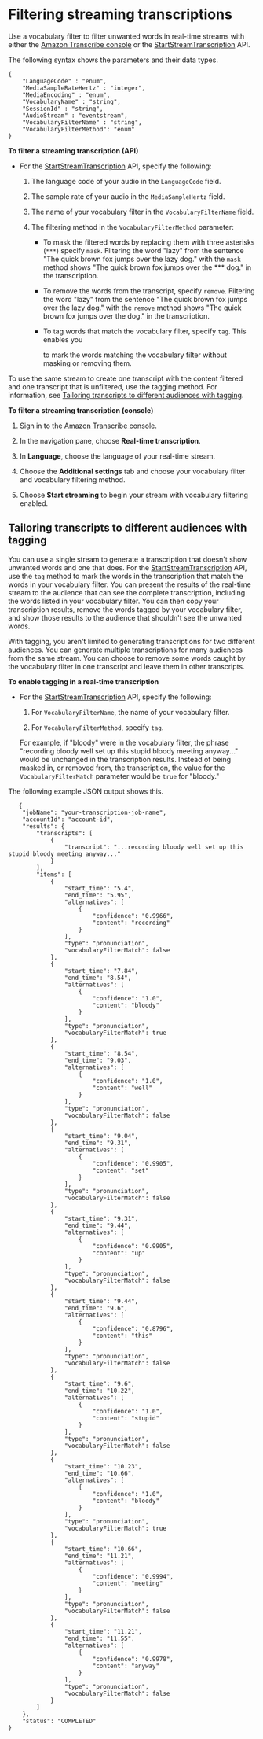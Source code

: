 # Filtering streaming transcriptions<a name="streaming-filter-unwanted"></a>

Use a vocabulary filter to filter unwanted words in real\-time streams with either the [Amazon Transcribe console](https://console.aws.amazon.com/transcribe/) or the [StartStreamTranscription](API_streaming_StartStreamTranscription.md) API\. 

The following syntax shows the parameters and their data types\.

```
{
    "LanguageCode" : "enum",
    "MediaSampleRateHertz" : "integer",
    "MediaEncoding" : "enum",
    "VocabularyName" : "string",
    "SessionId" : "string", 
    "AudioStream" : "eventstream",
    "VocabularyFilterName" : "string",
    "VocabularyFilterMethod": "enum"
}
```

**To filter a streaming transcription \(API\)**
+ For the [StartStreamTranscription](API_streaming_StartStreamTranscription.md) API, specify the following:

  1. The language code of your audio in the `LanguageCode` field\.

  1. The sample rate of your audio in the `MediaSampleHertz` field\.

  1. The name of your vocabulary filter in the `VocabularyFilterName` field\.

  1. The filtering method in the `VocabularyFilterMethod` parameter: 
     + To mask the filtered words by replacing them with three asterisks \(`***`\) specify `mask`\. Filtering the word "lazy" from the sentence "The quick brown fox jumps over the lazy dog\." with the `mask` method shows "The quick brown fox jumps over the \*\*\* dog\." in the transcription\. 
     + To remove the words from the transcript, specify `remove`\. Filtering the word "lazy" from the sentence "The quick brown fox jumps over the lazy dog\." with the `remove` method shows "The quick brown fox jumps over the dog\." in the transcription\.
     + To tag words that match the vocabulary filter, specify `tag`\. This enables you

        to mark the words matching the vocabulary filter without masking or removing them\.

To use the same stream to create one transcript with the content filtered and one transcript that is unfiltered, use the tagging method\. For information, see [Tailoring transcripts to different audiences with tagging](#filter-two-transcripts)\.

**To filter a streaming transcription \(console\)**

1. Sign in to the [ Amazon Transcribe console](https://console.aws.amazon.com/transcribe/)\.

1. In the navigation pane, choose **Real\-time transcription**\.

1. In **Language**, choose the language of your real\-time stream\.

1. Choose the **Additional settings** tab and choose your vocabulary filter and vocabulary filtering method\.

1. Choose **Start streaming** to begin your stream with vocabulary filtering enabled\.

## Tailoring transcripts to different audiences with tagging<a name="filter-two-transcripts"></a>

You can use a single stream to generate a transcription that doesn't show unwanted words and one that does\. For the [StartStreamTranscription](API_streaming_StartStreamTranscription.md) API, use the `tag` method to mark the words in the transcription that match the words in your vocabulary filter\. You can present the results of the real\-time stream to the audience that can see the complete transcription, including the words listed in your vocabulary filter\. You can then copy your transcription results, remove the words tagged by your vocabulary filter, and show those results to the audience that shouldn't see the unwanted words\. 

With tagging, you aren't limited to generating transcriptions for two different audiences\. You can generate multiple transcriptions for many audiences from the same stream\. You can choose to remove some words caught by the vocabulary filter in one transcript and leave them in other transcripts\.

**To enable tagging in a real\-time transcription**
+ For the [StartStreamTranscription](API_streaming_StartStreamTranscription.md) API, specify the following:

  1. For `VocabularyFilterName`, the name of your vocabulary filter\.

  1. For `VocabularyFilterMethod`, specify `tag`\.

  For example, if "bloody" were in the vocabulary filter, the phrase "recording bloody well set up this stupid bloody meeting anyway\.\.\." would be unchanged in the transcription results\. Instead of being masked in, or removed from, the transcription, the value for the `VocabularyFilterMatch` parameter would be `true` for "bloody\." 

The following example JSON output shows this\.

```
   {
    "jobName": "your-transcription-job-name",
    "accountId": "account-id",
    "results": {
        "transcripts": [
            {
                "transcript": "...recording bloody well set up this stupid bloody meeting anyway..."
            }
        ],
        "items": [
            {
                "start_time": "5.4",
                "end_time": "5.95",
                "alternatives": [
                    {
                        "confidence": "0.9966",
                        "content": "recording"
                    }
                ],
                "type": "pronunciation",
                "vocabularyFilterMatch": false
            },
            {
                "start_time": "7.84",
                "end_time": "8.54",
                "alternatives": [
                    {
                        "confidence": "1.0",
                        "content": "bloody"
                    }
                ],
                "type": "pronunciation",
                "vocabularyFilterMatch": true
            },
            {
                "start_time": "8.54",
                "end_time": "9.03",
                "alternatives": [
                    {
                        "confidence": "1.0",
                        "content": "well"
                    }
                ],
                "type": "pronunciation",
                "vocabularyFilterMatch": false
            },
            {
                "start_time": "9.04",
                "end_time": "9.31",
                "alternatives": [
                    {
                        "confidence": "0.9905",
                        "content": "set"
                    }
                ],
                "type": "pronunciation",
                "vocabularyFilterMatch": false
            },
            {
                "start_time": "9.31",
                "end_time": "9.44",
                "alternatives": [
                    {
                        "confidence": "0.9905",
                        "content": "up"
                    }
                ],
                "type": "pronunciation",
                "vocabularyFilterMatch": false
            },
            {
                "start_time": "9.44",
                "end_time": "9.6",
                "alternatives": [
                    {
                        "confidence": "0.8796",
                        "content": "this"
                    }
                ],
                "type": "pronunciation",
                "vocabularyFilterMatch": false
            },
            {
                "start_time": "9.6",
                "end_time": "10.22",
                "alternatives": [
                    {
                        "confidence": "1.0",
                        "content": "stupid"
                    }
                ],
                "type": "pronunciation",
                "vocabularyFilterMatch": false
            },
            {
                "start_time": "10.23",
                "end_time": "10.66",
                "alternatives": [
                    {
                        "confidence": "1.0",
                        "content": "bloody"
                    }
                ],
                "type": "pronunciation",
                "vocabularyFilterMatch": true
            },
            {
                "start_time": "10.66",
                "end_time": "11.21",
                "alternatives": [
                    {
                        "confidence": "0.9994",
                        "content": "meeting"
                    }
                ],
                "type": "pronunciation",
                "vocabularyFilterMatch": false
            },
            {
                "start_time": "11.21",
                "end_time": "11.55",
                "alternatives": [
                    {
                        "confidence": "0.9978",
                        "content": "anyway"
                    }
                ],
                "type": "pronunciation",
                "vocabularyFilterMatch": false
            }
        ]
    },
    "status": "COMPLETED"
}
```